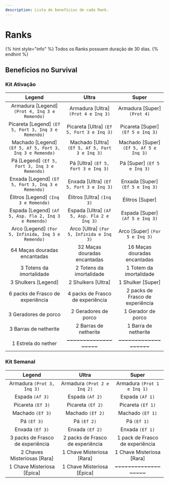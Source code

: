 ```yaml
---
description: Lista de benefícios de cada Rank.
---
```


# Ranks

{% hint style="info" %}
Todos os Ranks possuem duração de 30 dias.
{% endhint %}

## Benefícios no Survival

### Kit Ativação <a href="#kit-ativacao" id="kit-ativacao"></a>

|                         **Legend**                        |                    **Ultra**                    |                **Super**                |
| :-------------------------------------------------------: | :---------------------------------------------: | :-------------------------------------: |
|      Armadura \[Legend] `(Prot 4, Inq 3 e Remendo)`       |      Armadura \[Ultra] `(Prot 4 e Inq 3)`       |      Armadura \[Super] `(Prot 4)`       |
|    Picareta \[Legend] `(Ef 5, Fort 3, Inq 3 e Remendo)`   |    Picareta \[Ultra] `(Ef 5, Fort 3 e Inq 3)`   |    Picareta \[Super] `(Ef 5 e Inq 3)`   |
| Machado \[Legend] `(Ef 5, Af 5, Fort 3, Inq 3 e Remendo)` | Machado \[Ultra] `(Ef 5, Af 5, Fort 3 e Inq 3)` | Machado \[Super] `(Ef 5, Af 5 e Inq 3)` |
|       Pá \[Legend] `(Ef 5, Fort 3, Inq 3 e Remendo)`      |       Pá \[Ultra] `(Ef 5, Fort 3 e Inq 3)`      |       Pá \[Super] `(Ef 5 e Inq 3)`      |
|     Enxada \[Legend] `(Ef 5, Fort 3, Inq 3 e Remendo)`    |     Enxada \[Ultra] `(Ef 5, Fort 3 e Inq 3)`    |     Enxada \[Super] `(Ef 5 e Inq 3)`    |
|           Élitros \[Legend] `(Inq 3 e Remendo)`           |            Élitros \[Ultra] `(Inq 3)`           |             Élitros \[Super]            |
|   Espada \[Legend] `(Af 5, Asp. Fla 2, Inq 3 e Remendo)`  |   Espada \[Ultra] `(Af 5, Asp. Fla 2 e Inq 3)`  |     Espada \[Super] `(Af 5 e Inq 3)`    |
|    Arco \[Legend] `(For 5, Infinida, Inq 3 e Remendo)`    |    Arco \[Ultra] `(For 5, Infinida e Inq 3)`    |     Arco \[Super] `(For 5 e Inq 3)`     |
|                64 Maças douradas encantadas               |           32 Maças douradas encantadas          |       16 Maças douradas encantadas      |
|                  3 Totens da imortalidade                 |             2 Totens da imortalidade            |         1 Totem da imortalidade         |
|                    3 Shulkers \[Legend]                   |               2 Shulkers \[Ultra]               |            1 Shulker \[Super]           |
|              6 packs de Frasco de experiência             |         4 packs de Frasco de experiência        |     2 packs de Frasco de experiência    |
|                    3 Geradores de porco                   |               2 Geradores de porco              |            1 Gerador de porco           |
|                   3 Barras de netherite                   |              2 Barras de netherite              |           1 Barra de netherite          |
|                    1 Estrela do nether                    |             ~~-------------------~~             |         ~~-------------------~~         |

### Kit Semanal <a href="#kit-ativacao" id="kit-ativacao"></a>

|            **Legend**            |             **Ultra**            |            **Super**            |
| :------------------------------: | :------------------------------: | :-----------------------------: |
|    Armadura `(Prot 3, Inq 3)`    |   Armadura `(Prot 2 e Inq 2)`    |  Armadura `(Prot 1 e Inq 1)`    |
|          Espada `(Af 3)`         |          Espada `(Af 2)`         |         Espada `(Af 1)`         |
|         Picareta `(Ef 3)`        |         Picareta `(Ef 2)`        |        Picareta `(Ef 1)`        |
|         Machado `(Ef 3)`         |         Machado `(Ef 2)`         |         Machado `(Ef 1)`        |
|            Pá `(Ef 3)`           |            Pá `(Ef 2)`           |           Pá `(Ef 1)`           |
|          Enxada `(Ef 3)`         |          Enxada `(Ef 2)`         |         Enxada `(Ef 1)`         |
| 3 packs de Frasco de experiência | 2 packs de Frasco de experiência | 1 pack de Frasco de experiência |
|   2 Chaves Misteriosas \[Rara]   |    1 Chave Misteriosa \[Rara]    |    1 Chave Misteriosa \[Rara]   |
|    1 Chave Misteriosa \[Épica]   |    1 Chave Misteriosa \[Épica]   |     ~~-------------------~~     |
